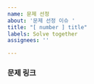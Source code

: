```yaml
---
name: 문제 선정
about: '문제 선정 이슈 '
title: "[ number ] title"
labels: Solve together
assignees: ''

---
```


### 문제 링크
